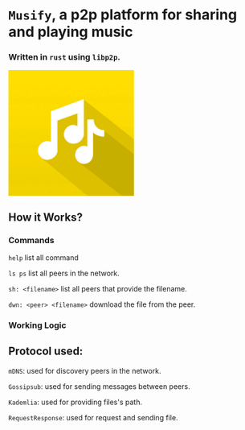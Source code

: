 # `Musify`, a p2p platform for sharing and playing music 
### Written in `rust` using `libp2p`.

<img align="center" width="250" height="250" src="./assets/musify.png">

## How it Works?
### Commands
`help` list all command

`ls ps` list all peers in the network.

`sh: <filename>` list all peers that provide the filename.

`dwn: <peer> <filename>` download the file from the peer.

### Working Logic
## Protocol used: 
`mDNS`: used for discovery peers in the network.

`Gossipsub`: used for sending messages between peers.

`Kademlia`: used for providing files's path.

`RequestResponse`: used for request and sending file.